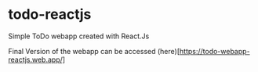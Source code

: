# todo-reactjs
 Simple ToDo webapp created with React.Js

Final Version of the webapp can be accessed (here)[https://todo-webapp-reactjs.web.app/]
